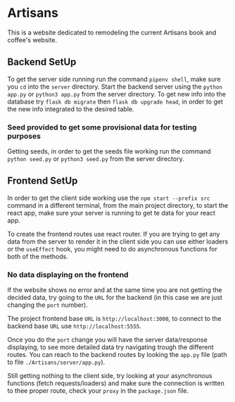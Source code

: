 # Artisans
This is a website dedicated to remodeling the current Artisans book and coffee's website.

## Backend SetUp

To get the server side running run the command `pipenv shell`, make sure you `cd` into the `server` directory. Start the backend server using the `python app.py` or `python3 app.py` from the server directory. To  get new info into the database try `flask db migrate` then `flask db upgrade head`, in order to get the new info integrated to the desired table.

### Seed provided to get some provisional data for testing purposes

Getting seeds, in order to get the seeds file working run the command `python seed.py` or `python3 seed.py` from the server directory.

## Frontend SetUp

In order to get the client side working use the `npm start --prefix src` command in a different terminal, from the main project directory, to start the react app, make sure your server is running to get te data for your react app.

To create the frontend routes use react router.
If you are trying to get any data from the server to render it in the client side you can use either loaders or the `useEffect` hook, you might need to do asynchronous functions for both of the methods.

### No data displaying on the frontend

If the website shows no error and at the same time you are not getting the decided data, try going to the `URL` for the backend (in this case we are just changing the `port` number).

The project frontend base `URL` is `http://localhost:3000`, to connect to the backend base `URL` use `http://localhost:5555`.

Once you do the `port` change you will have the server data/response displaying, to see more detailed data try navigating trough the different routes. You can reach to the backend routes by looking the `app.py` file (path to file `./Artisans/server/app.py`).

Still getting nothing to the client side, try looking at your asynchronous functions (fetch requests/loaders) and make sure the connection is written to thee proper route, check your `proxy` in the `package.json` file.
